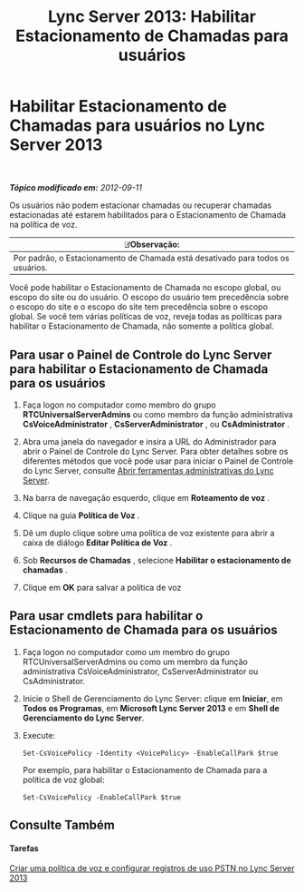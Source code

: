 ﻿---
title: 'Lync Server 2013: Habilitar Estacionamento de Chamadas para usuários'
TOCTitle: Habilitar Estacionamento de Chamadas para usuários
ms:assetid: 9430763f-3394-467c-9c6d-426bf761604e
ms:mtpsurl: https://technet.microsoft.com/pt-br/library/Gg398753(v=OCS.15)
ms:contentKeyID: 49307494
ms.date: 05/19/2016
mtps_version: v=OCS.15
ms.translationtype: HT
---

# Habilitar Estacionamento de Chamadas para usuários no Lync Server 2013

 

_**Tópico modificado em:** 2012-09-11_

Os usuários não podem estacionar chamadas ou recuperar chamadas estacionadas até estarem habilitados para o Estacionamento de Chamada na política de voz.

<table>
<thead>
<tr class="header">
<th><img src="images/Gg425756.note(OCS.15).gif" title="note" alt="note" />Observação:</th>
</tr>
</thead>
<tbody>
<tr class="odd">
<td>Por padrão, o Estacionamento de Chamada está desativado para todos os usuários.</td>
</tr>
</tbody>
</table>


Você pode habilitar o Estacionamento de Chamada no escopo global, ou escopo do site ou do usuário. O escopo do usuário tem precedência sobre o escopo do site e o escopo do site tem precedência sobre o escopo global. Se você tem várias políticas de voz, reveja todas as políticas para habilitar o Estacionamento de Chamada, não somente a política global.

## Para usar o Painel de Controle do Lync Server para habilitar o Estacionamento de Chamada para os usuários

1.  Faça logon no computador como membro do grupo **RTCUniversalServerAdmins** ou como membro da função administrativa **CsVoiceAdministrator** , **CsServerAdministrator** , ou **CsAdministrator** .

2.  Abra uma janela do navegador e insira a URL do Administrador para abrir o Painel de Controle do Lync Server. Para obter detalhes sobre os diferentes métodos que você pode usar para iniciar o Painel de Controle do Lync Server, consulte [Abrir ferramentas administrativas do Lync Server](lync-server-2013-open-lync-server-administrative-tools.md).

3.  Na barra de navegação esquerdo, clique em **Roteamento de voz** .

4.  Clique na guia **Política de Voz** .

5.  Dê um duplo clique sobre uma política de voz existente para abrir a caixa de diálogo **Editar Política de Voz** .

6.  Sob **Recursos de Chamadas** , selecione **Habilitar o estacionamento de chamadas** .

7.  Clique em **OK** para salvar a política de voz

## Para usar cmdlets para habilitar o Estacionamento de Chamada para os usuários

1.  Faça logon no computador como um membro do grupo RTCUniversalServerAdmins ou como um membro da função administrativa CsVoiceAdministrator, CsServerAdministrator ou CsAdministrator.

2.  Inicie o Shell de Gerenciamento do Lync Server: clique em **Iniciar**, em **Todos os Programas**, em **Microsoft Lync Server 2013** e em **Shell de Gerenciamento do Lync Server**.

3.  Execute:
    
        Set-CsVoicePolicy -Identity <VoicePolicy> -EnableCallPark $true
    
    Por exemplo, para habilitar o Estacionamento de Chamada para a política de voz global:
    
        Set-CsVoicePolicy -EnableCallPark $true

## Consulte Também

#### Tarefas

[Criar uma política de voz e configurar registros de uso PSTN no Lync Server 2013](lync-server-2013-create-a-voice-policy-and-configure-pstn-usage-records.md)

